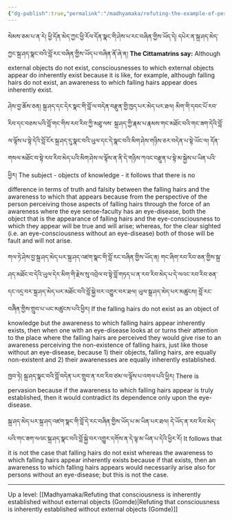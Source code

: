 ```yaml
---
{"dg-publish":true,"permalink":"/madhyamaka/refuting-the-example-of-perceiving-falling-hairs/"}
---
```


སེམས་ཅམ་པ་ན་རེ། ཕྱི་དོན་མེད་ཀྱང་ཕྱི་རོལ་དོན་སྣང་གི་ཤེས་པ་རང་བཞིན་གྱིས་ཡོད་དེ། 
དཔེར་ན་སྐྲ་ཤད་མེད་ཀྱང་སྐྲ་ཤད་སྣང་བའི་བློ་རང་བཞིན་གྱིས་ཡོད་པ་བཞིན་ནོ་ཞེ་ན།
**The Cittamatrins say:** Although external objects do not exist, consciousnesses to which external objects appear do inherently exist because it is like, for example, although falling hairs do not exist, an awareness to which falling hairs appear does inherently exist.

ཤེས་བྱ་ཆོས་ཅན། སྐྲ་ཤད་དང་དེར་སྣང་གི་བློ་ལ་བདེན་བརྫུན་གྱི་ཁྱད་པར་མེད་པར་ཐལ། མིག་གི་དབང་པོ་རབ་རིབ་དང་བཅས་པའི་བློ་གང་གིས་རབ་རིབ་ཀྱི་མཐུ་ལས་
སྐྲ་ཤད་ཀྱི་རྣམ་པ་རྣམས་གང་མཐོང་བའི་གང་ཟག་དེའི་བློ་ལ་ལྟོས་པ་སྟེ་དེའི་བློ་ངོར་སྐྲ་ཤད་དུ་སྣང་བའི་ཡུལ་དང་དེ་སྣང་བའི་མིག་ཤེས་གཉིས་ཅར་བདེན་པ་སྟེ་ཡོང་ལ།
དོན་གསལ་མཐོང་བ་སྟེ་རབ་རིབ་མེད་པའི་མིག་ཤེས་ལ་ལྟོས་ན་ནི་དེ་གཉིས་ཀའང་བརྫུན་པ་སྟེ་མ་སྐྱེས་པ་ཡིན་པའི་ཕྱིར།
The subject - objects of knowledge - it follows that there is no difference in terms of truth and falsity between the falling hairs and the awareness to which that appears because from the perspective of the person perceiving those aspects of falling hairs through the force of an awareness where the eye sense-faculty has an eye-disease, both the object that is the appearance of falling hairs and the eye-consciousness to which they appear will be true and will arise; whereas, for the clear sighted (i.e. an eye-consciousness without an eye-disease) both of those will be fault and will not arise.

གལ་ཏེ་ཤེས་བྱ་སྐྲ་ཤད་མེད་པར་སྐྲ་ཤད་འཛག་སྣང་གི་བློ་རང་བཞིན་གྱིས་ཡོད་ན། གང་ཞིག་རབ་རིབ་ཅན་གྱིས་སྐྲ་ཤད་མཐོང་བ་དེའི་ཡུལ་དེར་མིག་གི་རྗེས་སུ་འབྲེལ་བ་སྟེ་བློ་གཏད་པ་ན་རབ་རིབ་མེད་པ་དེ་ལའང་རབ་རིབ་ཅན་དང་འདྲ་བར་སྐྲ་ཤད་མེད་པར་མཐོང་བའི་བློ་སྐྱེ་བར་འགྱུར་བར་ཐལ། ཡུལ་སྒྲ་ཤད་མེད་པར་མཚུངས། 
བློ་རང་བཞིེན་གྱིས་གྲུབ་པ་ཡང་མཚུངས་པའི་ཕྱིར།
If the falling hairs do not exist as an object of knowledge but the awareness to which falling hairs appear inherently exists, then when one with an eye-disease looks at or turns their attention to the place where the falling hairs are perceived they would give rise to an awareness perceiving the non-existence of falling hairs, just like those without an eye-disease, because 1) their objects, falling hairs, are equally non-existent and 2) their awarenesses are equally inherently established.

ཁྱབ་ཏེ། སྐྲ་ཤད་སྣང་བའི་བློ་བདེན་པར་གྲུབ་ན་རབ་རིབ་ཙམ་ལ་ལྟོས་པ་འགལ་པའི་ཕྱིར།
There is pervasion because if the awareness to which falling hairs appear is truly established, then it would contradict its dependence only upon the eye-disease.

སྐྲ་ཤད་མེད་པར་སྐྲ་ཤད་འཛག་སྣང་གི་བློ་དེ་རང་བཞིན་གྱིས་ཡོད་པ་མ་ཡིན་པར་ཐལ། 
དེ་ཡོད་ན་རབ་རིབ་མེད་པའི་གང་ཟག་ལའང་སྐྲ་ཤད་སྣང་བའི་བློ་སྐྱེ་བར་འགྱུར་དགོས་ན་དེ་ལྟ་མ་ཡིན་པ་དེའི་ཕྱིར་རོ།
It follows that it is not the case that falling hairs do not exist whereas the awareness to which falling hairs appear inherently exists because if that exists, then an awareness to which falling hairs appears would necessarily arise also for persons without an eye-disease; but this is not the case.

---
Up a level: [[Madhyamaka/Refuting that consciousness is inherently established without external objects (Gomde)\|Refuting that consciousness is inherently established without external objects (Gomde)]]